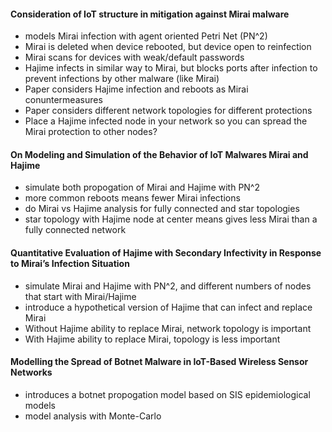 #### Consideration of IoT structure in mitigation against Mirai malware
- models Mirai infection with agent oriented Petri Net (PN^2)
- Mirai is deleted when device rebooted, but device open to reinfection
- Mirai scans for devices with weak/default passwords
- Hajime infects in similar way to Mirai, but blocks ports after infection to prevent infections by other malware (like Mirai)
- Paper considers Hajime infection and reboots as Mirai conuntermeasures
- Paper considers different network topologies for different protections
- Place a Hajime infected node in your network so you can spread the Mirai protection to other nodes?

#### On Modeling and Simulation of the Behavior of IoT Malwares Mirai and Hajime
- simulate both propogation of Mirai and Hajime with PN^2
- more common reboots means fewer Mirai infections
- do Mirai vs Hajime analysis for fully connected and star topologies
- star topology with Hajime node at center means gives less Mirai than a fully connected network

#### Quantitative Evaluation of Hajime with Secondary Infectivity in Response to Mirai’s Infection Situation
- simulate Mirai and Hajime with PN^2, and different numbers of nodes that start with Mirai/Hajime
- introduce a hypothetical version of Hajime that can infect and replace Mirai
- Without Hajime ability to replace Mirai, network topology is important 
- With Hajime ability to replace Mirai, topology is less important

#### Modelling the Spread of Botnet Malware in IoT-Based Wireless Sensor Networks
- introduces a botnet propogation model based on SIS epidemiological models
- model analysis with Monte-Carlo